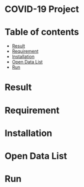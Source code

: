 # COVID-19 Project
Table of contents
=================
<!--ts-->
   * [Result](#Result)
   * [Requirement](#Requirement)
   * [Installation](#Build--Installation)
   * [Open Data List](#open-data-list)
   * [Run](#run)
<!--te-->

Result
=======

Requirement
=======

Installation
=======

Open Data List
=======

Run
=======
